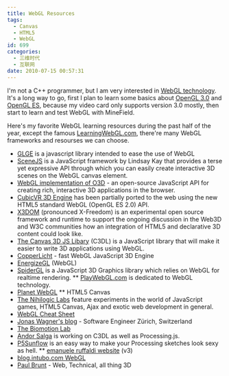 ```yaml
---
title: WebGL Resources
tags:
  - Canvas
  - HTML5
  - WebGL
id: 699
categories:
  - 三维时代
  - 互联网
date: 2010-07-15 00:57:31
---
```


I'm not a C++ programmer, but I am very interested in [WebGL technology](https://cvs.khronos.org/svn/repos/registry/trunk/public/webgl/doc/spec/WebGL-spec.html). It's a long way to go, first I plan to learn some basics about [OpenGL 3.0](http://www.opengl.org/) and [OpenGL ES](http://www.khronos.org/opengles/), because my video card only supports version 3.0 mostly, then start to learn and test WebGL with MineField.

Here's my favorite WebGL learning resources during the past half of the year, except the famous [LearningWebGL.com](http://learningwebgl.com/blog/?p=11), there're many WebGL frameworks and resourses we can choose.

*   [GLGE](http://www.glge.org/) is a javascript library intended to ease the use of WebGL
*   [SceneJS](http://www.scenejs.org/) is a JavaScript framework by Lindsay Kay that provides a terse yet expressive API through which you can easily create interactive 3D scenes on the WebGL canvas element.
*   [WebGL implementation of O3D](http://code.google.com/p/o3d/) - an open-source JavaScript API for creating rich, interactive 3D applications in the browser.
*   [CubicVR 3D Engine](http://cubicvr.org/) has been partially ported to the web using the new HTML5 standard WebGL (OpenGL ES 2.0) API.
*   [X3DOM](http://www.x3dom.org) (pronounced X-Freedom) is an experimental open source framework and runtime to support the ongoing discussion in the Web3D and W3C communities how an integration of HTML5 and declarative 3D content could look like.
*   [The Canvas 3D JS Libary](http://www.c3dl.org/) (C3DL) is a JavaScript library that will make it easier to write 3D applications using WebGL.
*   [CopperLicht](http://www.ambiera.com/copperlicht/index.html) - fast WebGL JavaScript 3D Engine
*   [EnergizeGL](http://energize.cc/) (WebGL)
*   [SpiderGL](http://spidergl.org/) is a JavaScript 3D Graphics library which relies on WebGL for realtime rendering.
**   [PlayWebGL.com](http://playwebgl.com) is dedicated to WebGL technology.
*   [Planet WebGL](http://planet-webgl.org/)
**   HTML5 Canvas
*   [The Nihilogic Labs](http://www.nihilogic.dk/labs/) feature experiments in the world of JavaScript games, HTML5 Canvas, Ajax and exotic web development in general.
*   [WebGL Cheat Sheet](http://www.nihilogic.dk/labs/webgl_cheat_sheet/WebGL_Cheat_Sheet.htm)
*   [Jonas Wagner's blog](http://29a.ch/) - Software Engineer Zürich, Switzerland
*   [The Biomotion Lab](http://www.biomotionlab.ca/)
*   [Andor Salga](http://asalga.wordpress.com/) is working on C3DL as well as Processing.js.
*   [P5Sunflow](http://hipstersinc.com/p5sunflow/) is an easy way to make your Processing  sketches look sexy as hell.
**   [emanuele ruffaldi website](http://www.teslacore.it/index.php?n=Main.WebGL) (v3)
*   [blog.intubo.com WebGL](http://blog.intubo.com/?cat=19)
*   [Paul Brunt](http://www.paulbrunt.co.uk/) - Web, Technical, all thing 3D